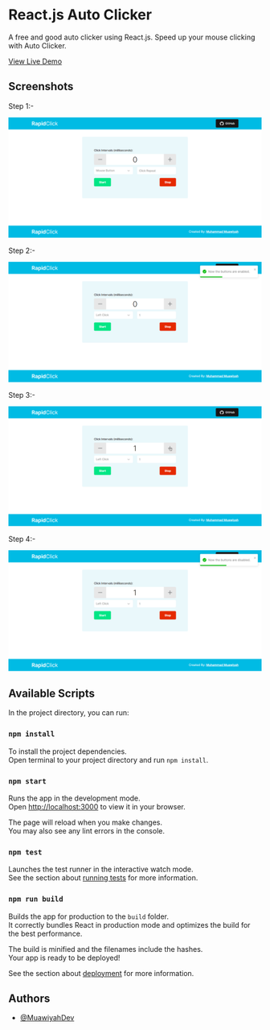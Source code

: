 # React.js Auto Clicker
A free and good auto clicker using React.js. Speed up your mouse clicking with Auto Clicker.

 [View Live Demo](https://auto-clicker.vercel.app/)


## Screenshots

Step 1:-

![App Screenshot](https://github.com/MuawiyahDev/auto-clicker/blob/main/screenshots/1.png?raw=true)


Step 2:-

![App Screenshot](https://github.com/MuawiyahDev/auto-clicker/blob/main/screenshots/2.png?raw=true)


Step 3:-

![App Screenshot](https://github.com/MuawiyahDev/auto-clicker/blob/main/screenshots/3.png?raw=true)


Step 4:-

![App Screenshot](https://github.com/MuawiyahDev/auto-clicker/blob/main/screenshots/4.png?raw=true)


## Available Scripts

In the project directory, you can run:


### `npm install`

To install the project dependencies.\
Open terminal to your project directory and run `npm install`.

### `npm start`

Runs the app in the development mode.\
Open [http://localhost:3000](http://localhost:3000) to view it in your browser.

The page will reload when you make changes.\
You may also see any lint errors in the console.

### `npm test`

Launches the test runner in the interactive watch mode.\
See the section about [running tests](https://facebook.github.io/create-react-app/docs/running-tests) for more information.

### `npm run build`

Builds the app for production to the `build` folder.\
It correctly bundles React in production mode and optimizes the build for the best performance.

The build is minified and the filenames include the hashes.\
Your app is ready to be deployed!

See the section about [deployment](https://facebook.github.io/create-react-app/docs/deployment) for more information.



## Authors

- [@MuawiyahDev](https://github.com/MuawiyahDev/)
